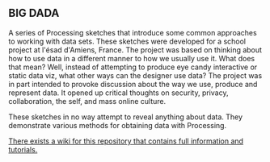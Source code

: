 ## BIG DADA

A series of Processing sketches that introduce some common approaches to working with data sets. These sketches were developed for a school project at l'ésad d'Amiens, France. The project was based on thinking about how to use data in a different manner to how we usually use it. What does that mean? Well, instead of attempting to produce eye candy interactive or static data viz, what other ways can the designer use data? The project was in part intended to provoke discussion about the way we use, produce and represent data. It opened up critical thoughts on security, privacy, collaboration, the self, and mass online culture. 

These sketches in no way attempt to reveal anything about data. They demonstrate various methods for obtaining data with Processing.

[There exists a wiki for this repository that contains full information and tutorials.](https://github.com/FreeArtBureau/BIG_DADA_English/wiki/BIG-DADA-WIKI)
